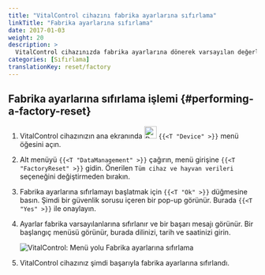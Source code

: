 ```yaml
---
title: "VitalControl cihazını fabrika ayarlarına sıfırlama"
linkTitle: "Fabrika ayarlarına sıfırlama"
date: 2017-01-03
weight: 20
description: >
  VitalControl cihazınızda fabrika ayarlarına dönerek varsayılan değerleri geri yükleme.
categories: [Sıfırlama]
translationKey: reset/factory
---
```

## Fabrika ayarlarına sıfırlama işlemi {#performing-a-factory-reset}

1. VitalControl cihazınızın ana ekranında <img src="/icons/device.svg" width="25" align="bottom" alt="Device" /> `{{<T "Device" >}}` menü öğesini açın.

1. Alt menüyü `{{<T "DataManagement" >}}` çağırın, menü girişine `{{<T "FactoryReset" >}}` gidin. Önerilen `Tüm cihaz ve hayvan verileri` seçeneğini değiştirmeden bırakın.

1. Fabrika ayarlarına sıfırlamayı başlatmak için `{{<T "Ok" >}}` düğmesine basın. Şimdi bir güvenlik sorusu içeren bir pop-up görünür. Burada `{{<T "Yes" >}}` ile onaylayın.

1. Ayarlar fabrika varsayılanlarına sıfırlanır ve bir başarı mesajı görünür. Bir başlangıç menüsü görünür, burada dilinizi, tarih ve saatinizi girin.

   ![VitalControl: Menü yolu Fabrika ayarlarına sıfırlama](../images/resetdevice.png "Fabrika ayarlarına sıfırlama")

1. VitalControl cihazınız şimdi başarıyla fabrika ayarlarına sıfırlandı.
